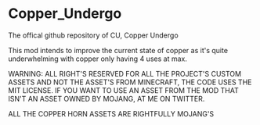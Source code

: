 # Copper_Undergo
The offical github repository of CU, Copper Undergo

This mod intends to improve the current state of copper as it's quite underwhelming with copper only having 4 uses at max.

WARNING: ALL RIGHT'S RESERVED FOR ALL THE PROJECT'S CUSTOM ASSETS AND NOT THE ASSET'S FROM MINECRAFT, THE CODE USES THE MIT LICENSE. IF YOU WANT TO USE AN ASSET FROM THE MOD THAT ISN'T AN ASSET OWNED BY MOJANG, AT ME ON TWITTER.

ALL THE COPPER HORN ASSETS ARE RIGHTFULLY MOJANG'S 
